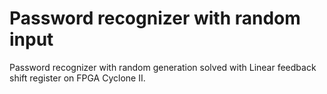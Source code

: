 # Password recognizer with random input
Password recognizer with random generation solved with Linear feedback shift register on FPGA Cyclone II.
